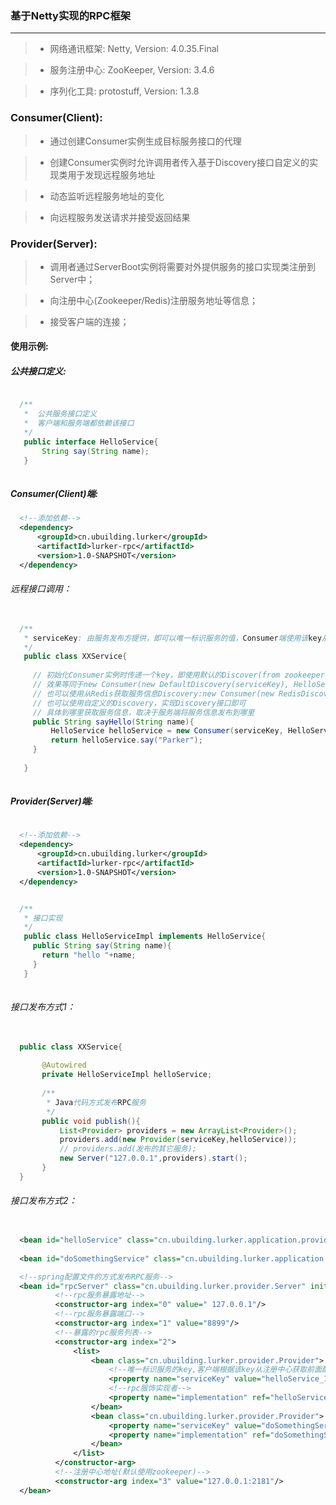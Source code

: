 ### 基于Netty实现的RPC框架

------
> * 网络通讯框架: Netty, Version: 4.0.35.Final

> * 服务注册中心: ZooKeeper, Version: 3.4.6

> * 序列化工具: protostuff, Version: 1.3.8

### Consumer(Client):

> * 通过创建Consumer实例生成目标服务接口的代理

> * 创建Consumer实例时允许调用者传入基于Discovery接口自定义的实现类用于发现远程服务地址

> * 动态监听远程服务地址的变化

> * 向远程服务发送请求并接受返回结果

### Provider(Server):

> * 调用者通过ServerBoot实例将需要对外提供服务的接口实现类注册到Server中；

> * 向注册中心(Zookeeper/Redis)注册服务地址等信息；

> * 接受客户端的连接；

#### 使用示例:

##### 公共接口定义:

```java

  /**
   *  公共服务接口定义
   *  客户端和服务端都依赖该接口
   */
   public interface HelloService{
       String say(String name);
   }
     
```

##### Consumer(Client)端:

```xml
  <!--添加依赖-->
  <dependency>
      <groupId>cn.ubuilding.lurker</groupId>
      <artifactId>lurker-rpc</artifactId>
      <version>1.0-SNAPSHOT</version>
  </dependency>

```
###### 远程接口调用：

```java
   
  /**
   * serviceKey: 由服务发布方提供，即可以唯一标识服务的值，Consumer端使用该key从注册中心获取服务相关信息
   */  
   public class XXService{
   
     // 初始化Consumer实例时传递一个key，即使用默认的Discover(from zookeeper)获取远程服务信息
     // 效果等同于new Consumer(new DefaultDiscovery(serviceKey), HelloService.class).instance();
     // 也可以使用从Redis获取服务信息Discovery:new Consumer(new RedisDiscovery(serviceKey), HelloService.class).instance()
     // 也可以使用自定义的Discovery，实现Discovery接口即可
     // 具体到哪里获取服务信息，取决于服务端将服务信息发布到哪里
     public String sayHello(String name){
         HelloService helloService = new Consumer(serviceKey, HelloService.class).instance();
         return helloService.say("Parker");
     }
     
   }
  
```
##### Provider(Server)端:

```xml
  
  <!--添加依赖-->
  <dependency>
      <groupId>cn.ubuilding.lurker</groupId>
      <artifactId>lurker-rpc</artifactId>
      <version>1.0-SNAPSHOT</version>
  </dependency>

```

```java

  /**
   * 接口实现
   */
   public class HelloServiceImpl implements HelloService{
     public String say(String name){
       return "hello "+name;
     }
   }
   
```

###### 接口发布方式1：

```java
  
  public class XXService{
  
       @Autowired
       private HelloServiceImpl helloService;
       
       /**
        * Java代码方式发布RPC服务
        */
       public void publish(){
           List<Provider> providers = new ArrayList<Provider>();
           providers.add(new Provider(serviceKey,helloService));
           // providers.add(发布的其它服务);
           new Server("127.0.0.1",providers).start();
       }
  }

```

###### 接口发布方式2：

```xml

  <bean id="helloService" class="cn.ubuilding.lurker.application.provider.impl.HelloServiceImpl"/>
  
  <bean id="doSomethingService" class="cn.ubuilding.lurker.application.provider.impl.DoSomethingServiceImpl"/>

  <!--spring配置文件的方式发布RPC服务-->
  <bean id="rpcServer" class="cn.ubuilding.lurker.provider.Server" init-method="start">
          <!--rpc服务暴露地址-->
          <constructor-arg index="0" value=" 127.0.0.1"/>
          <!--rpc服务暴露端口-->
          <constructor-arg index="1" value="8899"/>
          <!--暴露的rpc服务列表-->
          <constructor-arg index="2">
              <list>
                  <bean class="cn.ubuilding.lurker.provider.Provider">
                      <!--唯一标识服务的key,客户端根据该key从注册中心获取前面配置的rpc服务地址-->
                      <property name="serviceKey" value="helloService_1.0"/>
                      <!--rpc服饰实现者-->
                      <property name="implementation" ref="helloService"/>
                  </bean>
                  <bean class="cn.ubuilding.lurker.provider.Provider">
                      <property name="serviceKey" value="doSomethingService_1.0"/>
                      <property name="implementation" ref="doSomethingService"/>
                  </bean>
              </list>
          </constructor-arg>
          <!--注册中心地址(默认使用zookeeper)-->
          <constructor-arg index="3" value="127.0.0.1:2181"/>
  </bean>

```


